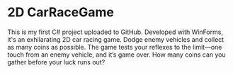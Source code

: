 # 2D CarRaceGame
This is my first C# project uploaded to GitHub. Developed with WinForms, it's an exhilarating 2D car racing game. Dodge enemy vehicles and collect as many coins as possible. The game tests your reflexes to the limit—one touch from an enemy vehicle, and it’s game over. How many coins can you gather before your luck runs out?
 

